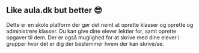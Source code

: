 ## Like aula.dk but better 😎


Dette er en skole platform der gør det nemt at oprette klasser og oprette og administrere klasser. Du kan give dine elever lektier for, samt oprette opgaver til dem. Der er også muglighed for at skrive med dine elever i grupper hvor det er dig der bestemmer hvem der kan skrive/se.
